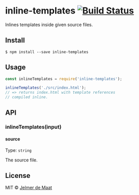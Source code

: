 # inline-templates [![Build Status](https://travis-ci.org/jelmerdemaat/inline-templates.svg?branch=master)](https://travis-ci.org/jelmerdemaat/inline-templates)

Inlines templates inside given source files.

## Install

```
$ npm install --save inline-templates
```

## Usage

```js
const inlineTemplates = require('inline-templates');

inlineTemplates('./src/index.html');
// => returns index.html with template references
// compiled inline.
```

## API

### inlineTemplates(input)

#### source

Type: `string`

The source file.

## License

MIT © [Jelmer de Maat](http://jelmerdemaat.nl)
